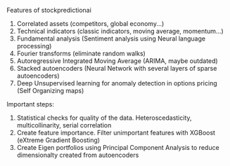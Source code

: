 Features of stockpredictionai
1. Correlated assets (competitors, global economy...)
2. Technical indicators (classic indicators, moving average, momentum...)
3. Fundamental analysis (Sentiment analysis using Neural language processing)
4. Fourier transforms (eliminate random walks)
5. Autoregressive Integrated Moving Average (ARIMA, maybe outdated)
6. Stacked autoencoders (Neural Network with several layers of sparse autoencoders)
7. Deep Unsupervised learning for anomaly detection in options pricing (Self Organizing maps)

Important steps:
1. Statistical checks for quality of the data. Heteroscedasticity, multicollinarity, serial correlation
2. Create feature importance. Filter unimportant features with XGBoost (eXtreme Gradient Boosting)
3. Create Eigen portfolios using Principal Component Analysis to reduce dimensionalty created from autoencoders
